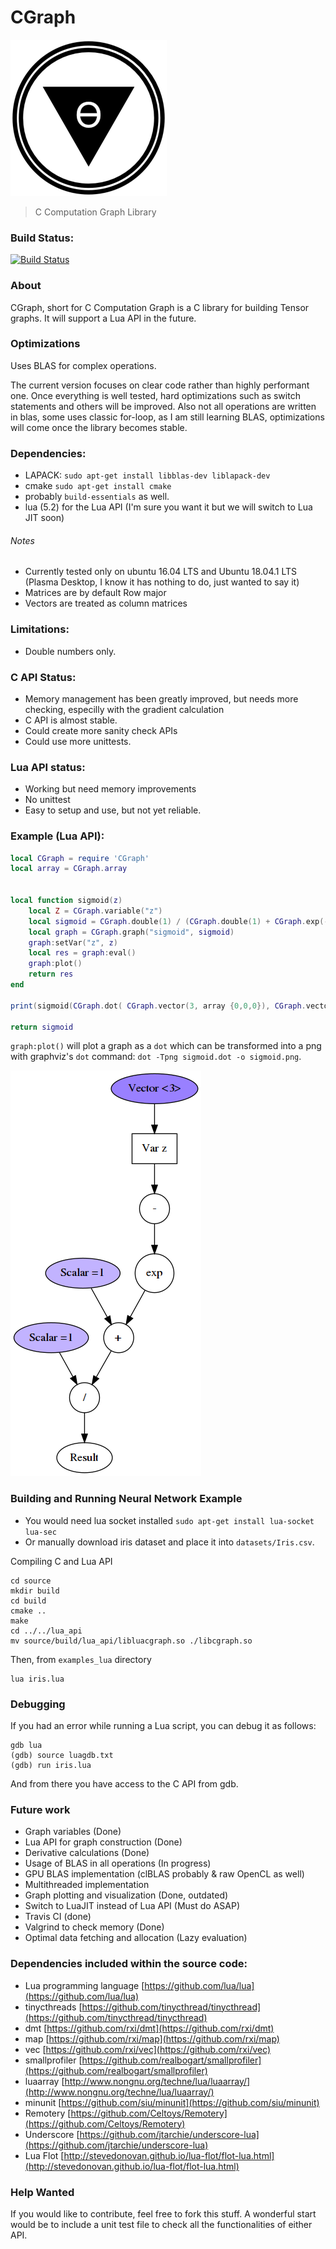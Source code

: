 CGraph
===

![resources/logo_md.png](resources/logo_md.png)

> C Computation Graph Library

### Build Status:
[![Build Status](https://travis-ci.org/praisethemoon/cgraph.svg?branch=v1.0.a)](https://travis-ci.org/praisethemoon/cgraph)

### About

CGraph, short for C Computation Graph is a C library for building Tensor graphs.
It will support a Lua API in the future.

### Optimizations
Uses BLAS for complex operations.

The current version focuses on clear code rather than highly performant one.
Once everything is well tested, hard optimizations such as switch statements and others will be improved.
Also not all operations are written in blas, some uses classic for-loop, as I am still learning BLAS,
optimizations will come once the library becomes stable.

### Dependencies:

- LAPACK: `sudo apt-get install libblas-dev liblapack-dev`
- cmake `sudo apt-get install cmake`
- probably `build-essentials` as well.
- lua (5.2) for the Lua API (I'm sure you want it but we will switch to Lua JIT soon)

###### Notes

- Currently tested only on ubuntu 16.04 LTS and Ubuntu 18.04.1 LTS (Plasma Desktop, I know it has nothing to do, just wanted to say it)
- Matrices are by default Row major
- Vectors are treated as column matrices

### Limitations:
- Double numbers only.

### C API Status:
- Memory management has been greatly improved, but needs more checking, especilly with the gradient calculation
- C API is almost stable.
- Could create more sanity check APIs
- Could use more unittests.

### Lua API status:
- Working but need memory improvements
- No unittest
- Easy to setup and use, but not yet reliable.

### Example (Lua API):

```lua
local CGraph = require 'CGraph'
local array = CGraph.array


local function sigmoid(z)
	local Z = CGraph.variable("z")
	local sigmoid = CGraph.double(1) / (CGraph.double(1) + CGraph.exp(-Z))
	local graph = CGraph.graph("sigmoid", sigmoid)
	graph:setVar("z", z)
	local res = graph:eval()
	graph:plot()
	return res
end

print(sigmoid(CGraph.dot( CGraph.vector(3, array {0,0,0}), CGraph.vector(3, array {0,0,0}) )))

return sigmoid
```

`graph:plot()` will plot a graph as a `dot` which can be transformed into a png with graphviz's `dot` command: `dot -Tpng sigmoid.dot -o sigmoid.png`.

![resources/sigmoid.png](resources/sigmoid.png)

### Building and Running Neural Network Example

- You would need lua socket installed `sudo apt-get install lua-socket lua-sec`
- Or manually download iris dataset and place it into `datasets/Iris.csv`.

Compiling C and Lua API

```
cd source
mkdir build
cd build
cmake ..
make
cd ../../lua_api
mv source/build/lua_api/libluacgraph.so ./libcgraph.so
```

Then, from `examples_lua` directory
```
lua iris.lua
```

### Debugging

If you had an error while running a Lua script, you can debug it as follows:

```
gdb lua
(gdb) source luagdb.txt
(gdb) run iris.lua
```

And from there you have access to the C API from gdb.

### Future work
- Graph variables (Done)
- Lua API for graph construction (Done)
- Derivative calculations (Done)
- Usage of BLAS in all operations (In progress)
- GPU BLAS implementation (clBLAS probably & raw OpenCL as well)
- Multithreaded implementation
- Graph plotting and visualization (Done, outdated)
- Switch to LuaJIT instead of Lua API (Must do ASAP)
- Travis CI (done)
- Valgrind to check memory (Done)
- Optimal data fetching and allocation (Lazy evaluation)

### Dependencies included within the source code:
- Lua programming language [https://github.com/lua/lua](https://github.com/lua/lua)
- tinycthreads [https://github.com/tinycthread/tinycthread](https://github.com/tinycthread/tinycthread)
- dmt [https://github.com/rxi/dmt](https://github.com/rxi/dmt)
- map  [https://github.com/rxi/map](https://github.com/rxi/map)
- vec [https://github.com/rxi/vec](https://github.com/rxi/vec)
- smallprofiler [https://github.com/realbogart/smallprofiler](https://github.com/realbogart/smallprofiler)
- luaarray [http://www.nongnu.org/techne/lua/luaarray/](http://www.nongnu.org/techne/lua/luaarray/)
- minunit [https://github.com/siu/minunit](https://github.com/siu/minunit)
- Remotery [https://github.com/Celtoys/Remotery](https://github.com/Celtoys/Remotery)
- Underscore [https://github.com/jtarchie/underscore-lua](https://github.com/jtarchie/underscore-lua)
- Lua Flot [http://stevedonovan.github.io/lua-flot/flot-lua.html](http://stevedonovan.github.io/lua-flot/flot-lua.html)

### Help Wanted
If you would like to contribute, feel free to fork this stuff.
A wonderful start would be to include a unit test file to check all the functionalities of either API.
